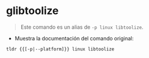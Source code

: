 # glibtoolize

> Este comando es un alias de `-p linux libtoolize`.

- Muestra la documentación del comando original:

`tldr {{[-p|--platform]}} linux libtoolize`
